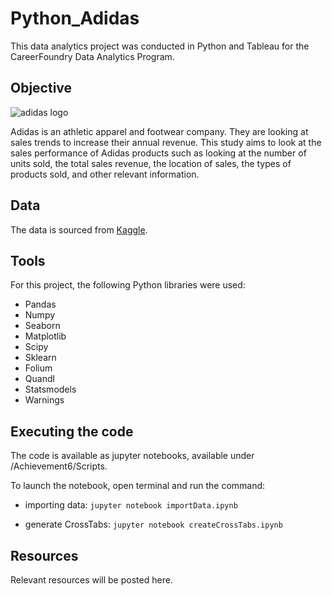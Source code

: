 # Python_Adidas
This data analytics project was conducted in Python and Tableau for the CareerFoundry Data Analytics Program.

## Objective
![adidas logo](https://github.com/rdurand99/Python_Adidas/assets/136758167/5cbe7440-3860-434c-b890-5d7eee5f9bf0)

Adidas is an athletic apparel and footwear company. They are looking at sales trends to increase their annual revenue. This study aims to look at the sales performance of Adidas products such as looking at the number of units sold, the total sales revenue, the location of sales, the types of products sold, and other relevant information.

## Data
The data is sourced from [Kaggle](https://www.kaggle.com/datasets/heemalichaudhari/adidas-sales-dataset/data).

## Tools
For this project, the following Python libraries were used:
- Pandas
- Numpy
- Seaborn
- Matplotlib
- Scipy
- Sklearn
- Folium
- Quandl
- Statsmodels
- Warnings

## Executing the code
The code is available as jupyter notebooks, available under /Achievement6/Scripts.

To launch the notebook, open terminal and run the command:

- importing data:
`jupyter notebook importData.ipynb `

- generate CrossTabs:
`jupyter notebook createCrossTabs.ipynb `

## Resources
Relevant resources will be posted here.
